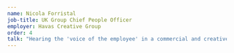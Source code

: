 ```yaml
---
name: Nicola Forristal
job-title: UK Group Chief People Officer
employer: Havas Creative Group
order: 4
talk: "Hearing the 'voice of the employee' in a commercial and creative environment: diversity, inclusion and wellbeing <br>Ask the panel: Brainstorm and share stories and ideas"
---
```

